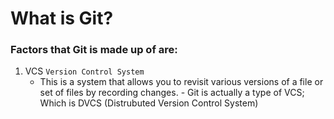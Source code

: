 # What is Git?

### Factors that Git is made up of are:
1. VCS ```Version Control System```
      - This is a system that allows you to revisit various versions of a file or set of files by recording changes.
            - Git is actually a type of VCS; Which is DVCS (Distrubuted Version Control System)
